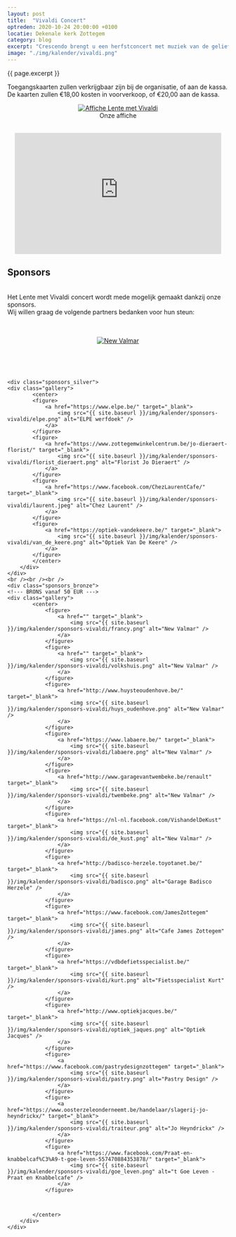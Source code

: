 ```yaml
---
layout: post
title:  "Vivaldi Concert"
optreden: 2020-10-24 20:00:00 +0100
locatie: Dekenale kerk Zottegem 
category: blog
excerpt: "Crescendo brengt u een herfstconcert met muziek van de geliefde componist Vivaldi. We zingen het Credo, Magnificat, en Gloria. Het concert wordt geleid door Marleen Bijl."
image: "./img/kalender/vivaldi.png"
---
```


{{ page.excerpt }}

Toegangskaarten zullen verkrijgbaar zijn bij de organisatie, of aan de kassa.
De kaarten zullen €18,00 kosten in voorverkoop, of €20,00 aan de kassa.

<div class="gallery">
<center>
<figure>
  <a href="{{ site.baseurl }}/img/kalender/vivaldi.png" data-lity>
    <img src="{{ site.baseurl }}/img/kalender/vivaldi.png" alt="Affiche Lente met Vivaldi" />
  </a>
  <figcaption>Onze affiche</figcaption>
</figure>
</center>
</div>

<br />
<center>
<iframe width="470" height="275" src="https://www.youtube-nocookie.com/embed/wXx_1pZV8tE" frameborder="0" allow="accelerometer; autoplay; encrypted-media; gyroscope; picture-in-picture" allowfullscreen></iframe>
</center>

## Sponsors

<div class="sponsors">
<br />
Het Lente met Vivaldi concert wordt mede mogelijk gemaakt dankzij onze sponsors.<br />
Wij willen graag de volgende partners bedanken voor hun steun:
<br /><br />
  <br />
  <!--- GOLD vanaf 175 EUR --->
    <div class="sponsors_gold">
        <div class="gallery">
            <center>
            <figure>
                <a href="https://www.nuby.be" target="_blank">
                    <img src="{{ site.baseurl }}/img/kalender/sponsors-vivaldi/new_valmar.png" alt="New Valmar" />
                </a>
            </figure>
            </center>
        </div>
    </div>

  <br /><br /><br />
  <!--- SILVER vanaf 100 EUR --->
    <div class="sponsors_silver">
    <div class="gallery">
            <center>
            <figure>
                <a href="https://www.elpe.be/" target="_blank">
                    <img src="{{ site.baseurl }}/img/kalender/sponsors-vivaldi/elpe.png" alt="ELPE werfdoek" />
                </a>
            </figure>
            <figure>
                <a href="https://www.zottegemwinkelcentrum.be/jo-dieraert-florist/" target="_blank">
                    <img src="{{ site.baseurl }}/img/kalender/sponsors-vivaldi/florist_dieraert.png" alt="Florist Jo Dieraert" />
                </a>
            </figure>
            <figure>
                <a href="https://www.facebook.com/ChezLaurentCafe/" target="_blank">
                    <img src="{{ site.baseurl }}/img/kalender/sponsors-vivaldi/laurent.jpeg" alt="Chez Laurent" />
                </a>
            </figure>
            <figure>
                <a href="https://optiek-vandekeere.be/" target="_blank">
                    <img src="{{ site.baseurl }}/img/kalender/sponsors-vivaldi/van_de_keere.png" alt="Optiek Van De Keere" />
                </a>
            </figure>
            </center>
        </div>
    </div>
    <br /><br /><br />
    <div class="sponsors_bronze">
    <!--- BRONS vanaf 50 EUR --->
    <div class="gallery">
            <center>
                <figure>
                    <a href="" target="_blank">
                        <img src="{{ site.baseurl }}/img/kalender/sponsors-vivaldi/francy.png" alt="New Valmar" />
                    </a>
                </figure>
                <figure>
                    <a href="" target="_blank">
                        <img src="{{ site.baseurl }}/img/kalender/sponsors-vivaldi/volkshuis.png" alt="New Valmar" />
                    </a>
                </figure>
                <figure>
                    <a href="http://www.huysteoudenhove.be/" target="_blank">
                        <img src="{{ site.baseurl }}/img/kalender/sponsors-vivaldi/huys_oudenhove.png" alt="New Valmar" />
                    </a>
                </figure>
                <figure>
                    <a href="https://www.labaere.be/" target="_blank">
                        <img src="{{ site.baseurl }}/img/kalender/sponsors-vivaldi/labaere.png" alt="New Valmar" />
                    </a>
                </figure>
                <figure>
                    <a href="http://www.garagevantwembeke.be/renault" target="_blank">
                        <img src="{{ site.baseurl }}/img/kalender/sponsors-vivaldi/twembeke.png" alt="New Valmar" />
                    </a>
                </figure>
                <figure>
                    <a href="https://nl-nl.facebook.com/VishandelDeKust" target="_blank">
                        <img src="{{ site.baseurl }}/img/kalender/sponsors-vivaldi/de_kust.png" alt="New Valmar" />
                    </a>
                </figure>
                <figure>
                    <a href="http://badisco-herzele.toyotanet.be/" target="_blank">
                        <img src="{{ site.baseurl }}/img/kalender/sponsors-vivaldi/badisco.png" alt="Garage Badisco Herzele" />
                    </a>
                </figure>
                <figure>
                    <a href="https://www.facebook.com/JamesZottegem" target="_blank">
                        <img src="{{ site.baseurl }}/img/kalender/sponsors-vivaldi/james.png" alt="Cafe James Zottegem" />
                    </a>
                </figure>
                <figure>
                    <a href="https://vdbdefietsspecialist.be/" target="_blank">
                        <img src="{{ site.baseurl }}/img/kalender/sponsors-vivaldi/kurt.png" alt="Fietsspecialist Kurt" />
                    </a>
                </figure>
                <figure>
                    <a href="http://www.optiekjacques.be/" target="_blank">
                        <img src="{{ site.baseurl }}/img/kalender/sponsors-vivaldi/optiek_jaques.png" alt="Optiek Jacques" />
                    </a>
                </figure>
                <figure>
                    <a href="https://www.facebook.com/pastrydesignzottegem" target="_blank">
                        <img src="{{ site.baseurl }}/img/kalender/sponsors-vivaldi/pastry.png" alt="Pastry Design" />
                    </a>
                </figure>
                <figure>
                    <a href="https://www.oosterzeleonderneemt.be/handelaar/slagerij-jo-heyndrickx/" target="_blank">
                        <img src="{{ site.baseurl }}/img/kalender/sponsors-vivaldi/traiteur.png" alt="Jo Heyndrickx" />
                    </a>
                </figure>
                <figure>
                    <a href="https://www.facebook.com/Praat-en-knabbelcaf%C3%A9-t-goe-leven-557470884353878/" target="_blank">
                        <img src="{{ site.baseurl }}/img/kalender/sponsors-vivaldi/goe_leven.png" alt="t Goe Leven - Praat en Knabbelcafe" />
                    </a>
                </figure>

            
            
            </center>
        </div>
    </div>

</div>
